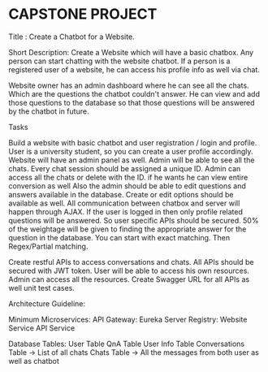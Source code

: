 CAPSTONE PROJECT
================================
Title : Create a Chatbot for a Website.

Short Description:
Create a Website which will have a basic chatbox. Any person can start chatting with the
website chatbot. If a person is a registered user of a website, he can access his profile info as well via chat.

Website owner has an admin dashboard where he can see all the chats. Which are the questions the chatbot couldn't answer. He can view and add those questions to the database so that those questions will be answered by the chatbot in future.

Tasks

Build a website with basic chatbot and user registration / login and profile. User is a university student, so you can create a user profile accordingly.
Website will have an admin panel as well. Admin will be able to see all the chats. Every chat session should be assigned a unique ID. Admin can access all the chats or delete with the ID. if he wants he can view entire conversion as well
Also the admin should be able to edit questions and answers available in the database. Create or edit options should be available as well.
All communication between chatbox and server will happen through AJAX. If the user is logged in then only profile related questions will be answered. So user specific APIs should be secured.
50% of the weightage will be given to finding the appropriate answer for the question in the database. You can start with exact matching. Then Regex/Partial matching.

Create restful APIs to access conversations and chats. All APIs should be secured with JWT token. User will be able to access his own resources. Admin can access all the resources. Create Swagger URL for all APIs as well unit test cases.

Architecture Guideline:

Minimum Microservices:
API Gateway:
Eureka Server Registry:
Website Service
API Service

Database Tables:
User Table
QnA Table
User Info Table
Conversations Table → List of all chats
Chats Table → All the messages from both user as well as chatbot
